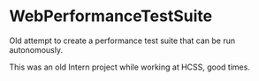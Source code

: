 # WebPerformanceTestSuite

Old attempt to create a performance test suite that can be run autonomously.

This was an old Intern project while working at HCSS, good times.
